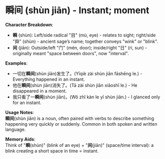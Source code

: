 # **瞬间 (shùn jiān) - Instant; moment**

**Character Breakdown**:  
- **瞬** (shùn): Left/side radical "目" (mù, eye) - relates to sight; right/side "舜" (shùn) - ancient sage’s name; together conveys "wink" or "blink".  
- **间** (jiān): Outside/left "门" (mén, door); inside/right "日" (rì, sun) - originally meant "space between doors", now "interval".

**Examples**:  
- 一切在**瞬间**(shùn jiān)发生了。(Yīqiè zài shùn jiān fāshēng le.) - Everything happened in an instant.  
- 他在**瞬间**(shùn jiān)消失了。(Tā zài shùn jiān xiāoshī le.) - He disappeared in a moment.  
- 我只看了一**瞬间**(shùn jiān)。(Wǒ zhǐ kàn le yī shùn jiān.) - I glanced only for an instant.

**Usage Notes**:  
**瞬间**(shùn jiān) is a noun, often paired with verbs to describe something happening very quickly or suddenly. Common in both spoken and written language.

**Memory Aids**:  
Think of "**瞬**(shùn)" (blink of an eye) + "**间**(jiān)" (space/time interval): a blink creating a short space in time = instant.